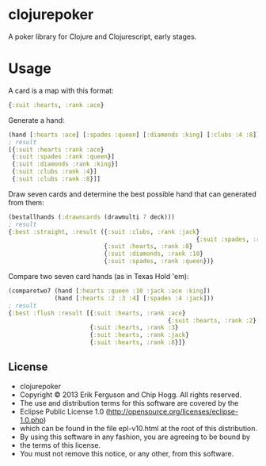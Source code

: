 # clojurepoker

A poker library for Clojure and Clojurescript, early stages.

# Usage
A card is a map with this format:
```clj
{:suit :hearts, :rank :ace}
```

Generate a hand:
```clj
(hand [:hearts :ace] [:spades :queen] [:diamonds :king] [:clubs :4 :8])
; result
[{:suit :hearts :rank :ace}
 {:suit :spades :rank :queen}]
 {:suit :diamonds :rank :king}]
 {:suit :clubs :rank :4}]
 {:suit :clubs :rank :8}]]
```

Draw seven cards and determine the best possible hand that can generated from them:
```clj
(bestallhands (:drawncards (drawmulti 7 deck)))
; result
{:best :straight, :result ({:suit :clubs, :rank :jack}
													 {:suit :spades, :rank :9}
                           {:suit :hearts, :rank :8}
                           {:suit :diamonds, :rank :10}
                           {:suit :spades, :rank :queen})}
```

Compare two seven card hands (as in Texas Hold 'em):
```clj
(comparetwo7 (hand [:hearts :queen :10 :jack :ace :king])
             (hand [:hearts :2 :3 :4] [:spades :4 :jack]))
; result
{:best :flush :result [{:suit :hearts, :rank :ace}
											 {:suit :hearts, :rank :2}
                       {:suit :hearts, :rank :3}
                       {:suit :hearts, :rank :jack}
                       {:suit :hearts, :rank :8}]}
```

## License

 *   clojurepoker
 *   Copyright © 2013 Erik Ferguson and Chip Hogg. All rights reserved.
 *   The use and distribution terms for this software are covered by the
 *   Eclipse Public License 1.0 (http://opensource.org/licenses/eclipse-1.0.php)
 *   which can be found in the file epl-v10.html at the root of this distribution.
 *   By using this software in any fashion, you are agreeing to be bound by
 * 	 the terms of this license.
 *   You must not remove this notice, or any other, from this software.